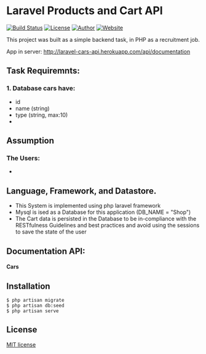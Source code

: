 # Laravel Products and Cart API

<p align="left">
<a href="https://travis-ci.org/laravel/framework"><img src="https://travis-ci.org/laravel/framework.svg" alt="Build Status"></a>
<a href="https://packagist.org/packages/laravel/framework"><img src="https://img.shields.io/packagist/l/laravel/framework" alt="License"></a>
<a href="https:github.com/bemiras"><img src="https://img.shields.io/badge/author-Bemiras-blue" alt="Author"></a>
<a href="http://laravel-cars-api.herokuapp.com/api/documentation"><img src="https://img.shields.io/badge/website-CHECK-green" alt="Website" ></a>

</p>


This project was built as a simple backend task, in PHP as a recruitment job.

App in server:
http://laravel-cars-api.herokuapp.com/api/documentation

## Task Requiremnts:
### 1. Database cars have:
- id
- name (string)
- type (string, max:10)
- 

## Assumption

### The Users:
- 



## Language, Framework, and Datastore.
- This System is implemented using php laravel framework
- Mysql is ised as a Database for this application (DB_NAME = "Shop")
- The Cart data is persisted in the Database to be in-compliance with the RESTfulness Guidelines and best practices and avoid using the sessions to save the state of the user



## Documentation API:

#### Cars



## Installation
````
$ php artisan migrate
$ php artisan db:seed
$ php artisan serve
````

## License
[MIT license](https://opensource.org/licenses/MIT)
